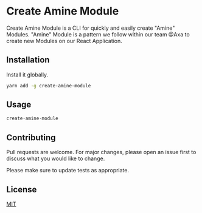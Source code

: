 # Create Amine Module

Create Amine Module is a CLI for quickly and easily create "Amine" Modules.
"Amine" Module is a pattern we follow within our team @Axa to create new Modules on our React Application.

## Installation

Install it globally.

```bash
yarn add -g create-amine-module
```

## Usage

```python
create-amine-module
```

## Contributing

Pull requests are welcome. For major changes, please open an issue first to discuss what you would like to change.

Please make sure to update tests as appropriate.

## License

[MIT](https://choosealicense.com/licenses/mit/)
